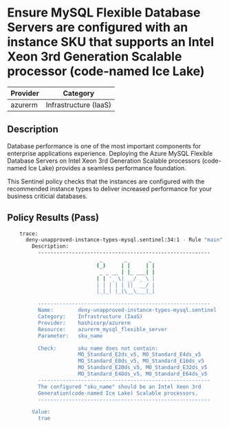 # Ensure MySQL Flexible Database Servers are configured with an instance SKU that supports an Intel Xeon 3rd Generation Scalable processor (code-named Ice Lake)

| Provider            | Category                 |
|---------------------|--------------------------|
| azurerm             | Infrastructure (IaaS)    |

## Description

Database performance is one of the most important components for enterprise applications experience. Deploying the Azure MySQL Flexible Database Servers on Intel Xeon 3rd Generation Scalable processors (code-named Ice Lake) provides a seamless performance foundation.

This Sentinel policy checks that the instances are configured with the recommended instance types to deliver increased performance for your business criticial databases.

## Policy Results (Pass)

```bash
    trace:
      deny-unapproved-instance-types-mysql.sentinel:34:1 - Rule "main"
        Description:
          --------------------------------------------------------
                              _       _       _
                             (_)     | |     | |
                              _ _ __ | |_ ___| |
                             | | '_ \| __/ _ \ |
                             | | | | | ||  __/ |
                             |_|_| |_|\__\___|_|

          --------------------------------------------------------
          Name:        deny-unapproved-instance-types-mysql.sentinel
          Category:    Infrastructure (IaaS)
          Provider:    hashicorp/azurerm
          Resource:    azurerm_mysql_flexible_server
          Parameter:   sku_name

          Check:       sku_name does not contain:
                       MO_Standard_E2ds_v5, MO_Standard_E4ds_v5
                       MO_Standard_E8ds_v5, MO_Standard_E16ds_v5
                       MO_Standard_E20ds_v5, MO_Standard_E32ds_v5
                       MO_Standard_E48ds_v5, MO_Standard_E64ds_v5
          --------------------------------------------------------
          The configured "sku_name" should be an Intel Xeon 3rd
          Generation(code-named Ice Lake) Scalable processors.
          --------------------------------------------------------

        Value:
          true
```
